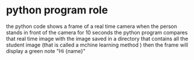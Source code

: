 # python program role 

the python code shows a frame of a real time camera when the person stands in front of the camera for 10 seconds the python program
compares that real time image with the image saved in a directory that contains all the student image 
(that is called a mchine learning method ) then the frame will display a green note "Hi {name}"
